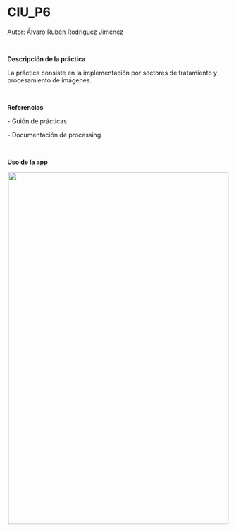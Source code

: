 # CIU_P6

Autor: Álvaro Rubén Rodríguez Jiménez

<br>

<p><b>Descripción de la práctica</b></p>

<p>La práctica consiste en la implementación por sectores de tratamiento y procesamiento de imágenes.</p>

<br>

<p><b>Referencias</b></p>

<p>- Guión de prácticas</p>
<p>- Documentación de processing</p>

<br>

<p><b>Uso de la app</b></p>
<p align="center">
  <img width="500" height="800" src="https://user-images.githubusercontent.com/72138269/159568370-2de4d93b-cac7-450c-b9fc-f91319814ab8.gif">
</p>
